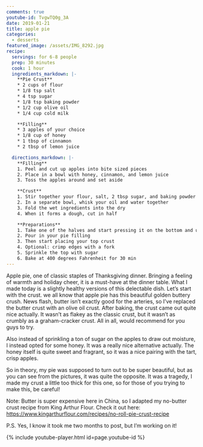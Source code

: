 ```yaml
---
comments: true
youtube-id: TvgwTQ0g_3A
date: 2019-01-21
title: apple pie
categories:
  - desserts
featured_image: /assets/IMG_8292.jpg
recipe:
  servings: for 6-8 people
  prep: 30 minutes
  cook: 1 hour
  ingredients_markdown: |-
    **Pie Crust**
    * 2 cups of flour
    * 1/8 tsp salt
    * 4 tsp sugar
    * 1/8 tsp baking powder
    * 1/2 cup olive oil
    * 1/4 cup cold milk

    **Filling**
    * 3 apples of your choice
    * 1/8 cup of honey
    * 1 tbsp of cinnamon
    * 2 tbsp of lemon juice

  directions_markdown: |-
    **Filling**
    1. Peel and cut up apples into bite sized pieces
    2. Place in a bowl with honey, cinnamon, and lemon juice
    3. Toss the apples around and set aside

    **Crust**
    1. Stir together your flour, salt, 2 tbsp sugar, and baking powder
    2. In a separate bowl, whisk your oil and water together
    3. Fold the wet ingredients into the dry
    4. When it forms a dough, cut in half

    **Preparations**
    1. Take one of the halves and start pressing it on the bottom and up the sides of a a parchment-lined and oiled pie pan (Recommended: use the bottom of a glass to press)
    2. Pour in your pie filling
    3. Then start placing your top crust
    4. Optional: crimp edges with a fork
    5. Sprinkle the top with sugar
    6. Bake at 400 degrees Fahrenheit for 30 min
---
```

Apple pie, one of classic staples of Thanksgiving dinner. Bringing a feeling of warmth and holiday cheer, it is a must-have at the dinner table. What I made today is a slightly healthy versions of this delectable dish. Let’s start with the crust. we all know that apple pie has this beautiful golden buttery crush. News flash, butter isn’t exactly good for the arteries, so I’ve replaced the butter crust with an olive oil crust. After baking, the crust came out quite nice actually. It wasn’t as flakey as the classic crust, but it wasn’t as crumbly as a graham-cracker crust. All in all, would recommend for you guys to try.

Also instead of sprinkling a ton of sugar on the apples to draw out moisture, I instead opted for some honey. It was a really nice alternative actually. The honey itself is quite sweet and fragrant, so it was a nice pairing with the tart, crisp apples.

So in theory, my pie was supposed to turn out to be super beautiful, but as you can see from the pictures, it was quite the opposite. It was a tragedy, I made my crust a little too thick for this one, so for those of you trying to make this, be careful!

Note: Butter is super expensive here in China, so I adapted my no-butter crust recipe from King Arthur Flour. Check it out here: https://www.kingarthurflour.com/recipes/no-roll-pie-crust-recipe

P.S. Yes, I know it took me two months to post, but I’m working on it!

{% include youtube-player.html id=page.youtube-id %}
